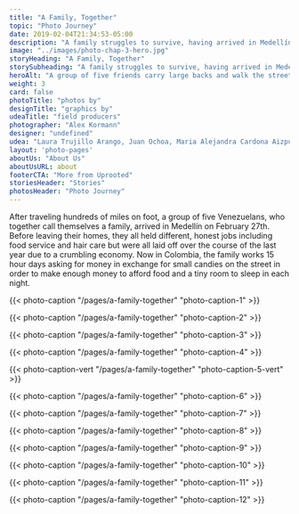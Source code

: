 ```yaml
---
title: "A Family, Together"
topic: "Photo Journey"
date: 2019-02-04T21:34:53-05:00
description: "A family struggles to survive, having arrived in Medellín ten days prior."
image: "../images/photo-chap-3-hero.jpg"
storyHeading: "A Family, Together"
storySubheading: "A family struggles to survive, having arrived in Medellín ten days prior."
heroAlt: "A group of five friends carry large backs and walk the streets at night to find a place to stay."
weight: 3
card: false
photoTitle: "photos by"
designTitle: "graphics by"
udeaTitle: "field producers"
photographer: "Alex Kormann"
designer: "undefined"
udea: "Laura Trujillo Arango, Juan Ochoa, Maria Alejandra Cardona Aizpurua"
layout: 'photo-pages'
aboutUs: "About Us"
aboutUsURL: about
footerCTA: "More from Uprooted"
storiesHeader: "Stories"
photosHeader: "Photo Journey"
---
```


After traveling hundreds of miles on foot, a group of five Venezuelans, who together call themselves a family, arrived in Medellín on February 27th. Before leaving their homes, they all held different, honest jobs including food service and hair care but were all laid off over the course of the last year due to a crumbling economy. Now in Colombia, the family works 15 hour days asking for money in exchange for small candies on the street in order to make enough money to afford food and a tiny room to sleep in each night.

{{< photo-caption "/pages/a-family-together" "photo-caption-1" >}}

{{< photo-caption "/pages/a-family-together" "photo-caption-2" >}}

{{< photo-caption "/pages/a-family-together" "photo-caption-3" >}}

{{< photo-caption "/pages/a-family-together" "photo-caption-4" >}}

{{< photo-caption-vert "/pages/a-family-together" "photo-caption-5-vert" >}}

{{< photo-caption "/pages/a-family-together" "photo-caption-6" >}}

{{< photo-caption "/pages/a-family-together" "photo-caption-7" >}}

{{< photo-caption "/pages/a-family-together" "photo-caption-8" >}}

{{< photo-caption "/pages/a-family-together" "photo-caption-9" >}}

{{< photo-caption "/pages/a-family-together" "photo-caption-10" >}}

{{< photo-caption "/pages/a-family-together" "photo-caption-11" >}}

{{< photo-caption "/pages/a-family-together" "photo-caption-12" >}}